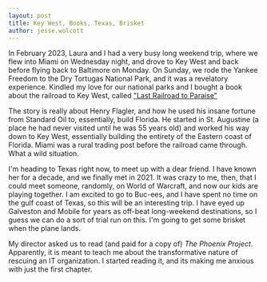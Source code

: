 ```yaml
---
layout: post
title: Key West, Books, Texas, Brisket
author: jesse.wolcott
---
```


In February 2023, Laura and I had a very busy long weekend trip, where we flew into Miami on Wednesday night, and drove to Key West and back before flying back to Baltimore on Monday. On Sunday, we rode the Yankee Freedom to the Dry Tortugas National Park, and it was a revelatory experience. Kindled my love for our national parks and I bought a book about the railroad to Key West, called ["Last Railroad to Paraise"](https://www.amazon.com/Last-Train-Paradise-Spectacular-Railroad/dp/1400049474/ref=tmm_pap_swatch_0?_encoding=UTF8&qid=1688582231&sr=8-1)

The story is really about Henry Flagler, and how he used his insane fortune from Standard Oil to, essentially, build Florida. He started in St. Augustine (a place he had never visited until he was 55 years old) and worked his way down to Key West, essentially building the entirety of the Eastern coast of Florida. Miami was a rural trading post before the railroad came through. What a wild situation. 

I'm heading to Texas right now, to meet up with a dear friend. I have known her for a decade, and we finally met in 2021. It was crazy to me, then, that I could meet someone, randomly, on World of Warcraft, and now our kids are playing together. I am excited to go to Buc-ees, and I have spent no time on the gulf coast of Texas, so this will be an interesting trip. I have eyed up Galveston and Mobile for years as off-beat long-weekend destinations, so I guess we can do a sort of trial run on this. I'm going to get some brisket when the plane lands. 

My director asked us to read (and paid for a copy of) *The Phoenix Project*. Apparently, it is meant to teach me about the transformative nature of rescuing an IT organization. I started reading it, and its making me anxious with just the first chapter. 